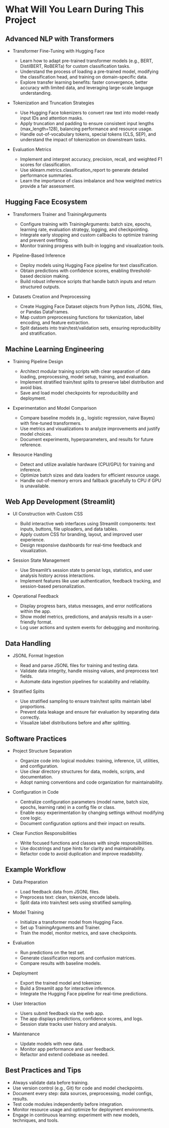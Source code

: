 # What Will You Learn During This Project

## Advanced NLP with Transformers

- Transformer Fine-Tuning with Hugging Face  
  - Learn how to adapt pre-trained transformer models (e.g., BERT, DistilBERT, RoBERTa) for custom classification tasks.  
  - Understand the process of loading a pre-trained model, modifying the classification head, and training on domain-specific data.  
  - Explore transfer learning benefits: faster convergence, better accuracy with limited data, and leveraging large-scale language understanding.

- Tokenization and Truncation Strategies  
  - Use Hugging Face tokenizers to convert raw text into model-ready input IDs and attention masks.  
  - Apply truncation and padding to ensure consistent input lengths (max_length=128), balancing performance and resource usage.  
  - Handle out-of-vocabulary tokens, special tokens (CLS, SEP), and understand the impact of tokenization on downstream tasks.

- Evaluation Metrics  
  - Implement and interpret accuracy, precision, recall, and weighted F1 scores for classification.  
  - Use sklearn.metrics.classification_report to generate detailed performance summaries.  
  - Learn the importance of class imbalance and how weighted metrics provide a fair assessment.

## Hugging Face Ecosystem

- Transformers Trainer and TrainingArguments  
  - Configure training with TrainingArguments: batch size, epochs, learning rate, evaluation strategy, logging, and checkpointing.  
  - Integrate early stopping and custom callbacks to optimize training and prevent overfitting.  
  - Monitor training progress with built-in logging and visualization tools.

- Pipeline-Based Inference  
  - Deploy models using Hugging Face pipeline for text classification.  
  - Obtain predictions with confidence scores, enabling threshold-based decision making.  
  - Build robust inference scripts that handle batch inputs and return structured outputs.

- Datasets Creation and Preprocessing  
  - Create Hugging Face Dataset objects from Python lists, JSONL files, or Pandas DataFrames.  
  - Map custom preprocessing functions for tokenization, label encoding, and feature extraction.  
  - Split datasets into train/test/validation sets, ensuring reproducibility and stratification.

## Machine Learning Engineering

- Training Pipeline Design  
  - Architect modular training scripts with clear separation of data loading, preprocessing, model setup, training, and evaluation.  
  - Implement stratified train/test splits to preserve label distribution and avoid bias.  
  - Save and load model checkpoints for reproducibility and deployment.

- Experimentation and Model Comparison  
  - Compare baseline models (e.g., logistic regression, naive Bayes) with fine-tuned transformers.  
  - Use metrics and visualizations to analyze improvements and justify model choices.  
  - Document experiments, hyperparameters, and results for future reference.

- Resource Handling  
  - Detect and utilize available hardware (CPU/GPU) for training and inference.  
  - Optimize batch sizes and data loaders for efficient resource usage.  
  - Handle out-of-memory errors and fallback gracefully to CPU if GPU is unavailable.

## Web App Development (Streamlit)

- UI Construction with Custom CSS  
  - Build interactive web interfaces using Streamlit components: text inputs, buttons, file uploaders, and data tables.  
  - Apply custom CSS for branding, layout, and improved user experience.  
  - Design responsive dashboards for real-time feedback and visualization.

- Session State Management  
  - Use Streamlit’s session state to persist logs, statistics, and user analysis history across interactions.  
  - Implement features like user authentication, feedback tracking, and session-based personalization.

- Operational Feedback  
  - Display progress bars, status messages, and error notifications within the app.  
  - Show model metrics, predictions, and analysis results in a user-friendly format.  
  - Log user actions and system events for debugging and monitoring.

## Data Handling

- JSONL Format Ingestion  
  - Read and parse JSONL files for training and testing data.  
  - Validate data integrity, handle missing values, and preprocess text fields.  
  - Automate data ingestion pipelines for scalability and reliability.

- Stratified Splits  
  - Use stratified sampling to ensure train/test splits maintain label proportions.  
  - Prevent data leakage and ensure fair evaluation by separating data correctly.  
  - Visualize label distributions before and after splitting.

## Software Practices

- Project Structure Separation  
  - Organize code into logical modules: training, inference, UI, utilities, and configuration.  
  - Use clear directory structures for data, models, scripts, and documentation.  
  - Adopt naming conventions and code organization for maintainability.

- Configuration in Code  
  - Centralize configuration parameters (model name, batch size, epochs, learning rate) in a config file or class.  
  - Enable easy experimentation by changing settings without modifying core logic.  
  - Document configuration options and their impact on results.

- Clear Function Responsibilities  
  - Write focused functions and classes with single responsibilities.  
  - Use docstrings and type hints for clarity and maintainability.  
  - Refactor code to avoid duplication and improve readability.

## Example Workflow

- Data Preparation  
  - Load feedback data from JSONL files.  
  - Preprocess text: clean, tokenize, encode labels.  
  - Split data into train/test sets using stratified sampling.

- Model Training  
  - Initialize a transformer model from Hugging Face.  
  - Set up TrainingArguments and Trainer.  
  - Train the model, monitor metrics, and save checkpoints.

- Evaluation  
  - Run predictions on the test set.  
  - Generate classification reports and confusion matrices.  
  - Compare results with baseline models.

- Deployment  
  - Export the trained model and tokenizer.  
  - Build a Streamlit app for interactive inference.  
  - Integrate the Hugging Face pipeline for real-time predictions.

- User Interaction  
  - Users submit feedback via the web app.  
  - The app displays predictions, confidence scores, and logs.  
  - Session state tracks user history and analysis.

- Maintenance  
  - Update models with new data.  
  - Monitor app performance and user feedback.  
  - Refactor and extend codebase as needed.

## Best Practices and Tips

- Always validate data before training.
- Use version control (e.g., Git) for code and model checkpoints.
- Document every step: data sources, preprocessing, model configs, results.
- Test code modules independently before integration.
- Monitor resource usage and optimize for deployment environments.
- Engage in continuous learning: experiment with new models, techniques, and tools.